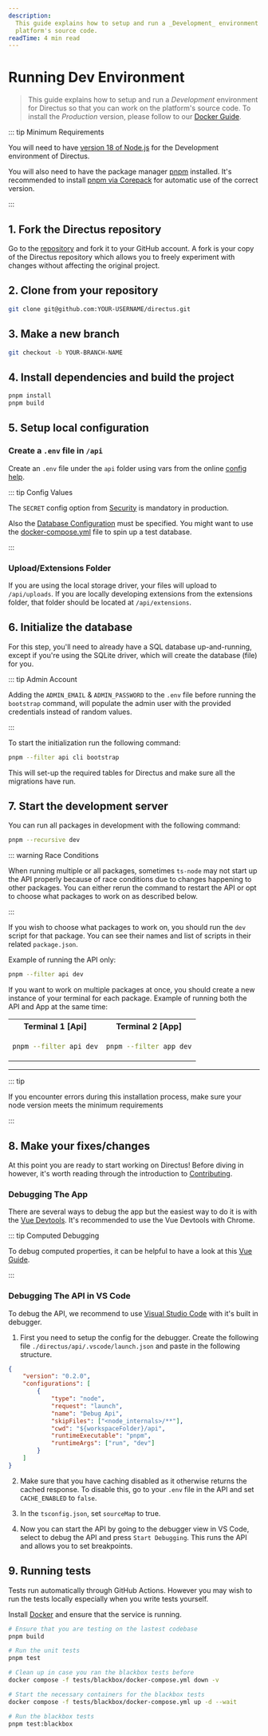 ```yaml
---
description:
  This guide explains how to setup and run a _Development_ environment for Directus so that you can work on the
  platform's source code.
readTime: 4 min read
---
```


# Running Dev Environment

> This guide explains how to setup and run a _Development_ environment for Directus so that you can work on the
> platform's source code. To install the _Production_ version, please follow to our
> [Docker Guide](/self-hosted/docker-guide).

::: tip Minimum Requirements

You will need to have [version 18 of Node.js](https://nodejs.org/en/download) for the Development environment of
Directus.

You will also need to have the package manager [pnpm](https://pnpm.io) installed. It's recommended to install
[pnpm via Corepack](https://pnpm.io/installation#using-corepack) for automatic use of the correct version.

:::

## 1. Fork the Directus repository

Go to the [repository](https://github.com/directus/directus) and fork it to your GitHub account. A fork is your copy of
the Directus repository which allows you to freely experiment with changes without affecting the original project.

## 2. Clone from your repository

```bash
git clone git@github.com:YOUR-USERNAME/directus.git
```

## 3. Make a new branch

```bash
git checkout -b YOUR-BRANCH-NAME
```

## 4. Install dependencies and build the project

```bash
pnpm install
pnpm build
```

## 5. Setup local configuration

### Create a `.env` file in `/api`

Create an `.env` file under the `api` folder using vars from the online
[config help](https://docs.directus.io/self-hosted/config-options).

::: tip Config Values

The `SECRET` config option from [Security](https://docs.directus.io/self-hosted/config-options.html#security) is
mandatory in production.

Also the [Database Configuration](https://docs.directus.io/self-hosted/config-options.html#database) must be specified.
You might want to use the [docker-compose.yml](https://github.com/directus/directus/blob/main/docker-compose.yml) file
to spin up a test database.

:::

### Upload/Extensions Folder

If you are using the local storage driver, your files will upload to `/api/uploads`. If you are locally developing
extensions from the extensions folder, that folder should be located at `/api/extensions`.

## 6. Initialize the database

For this step, you'll need to already have a SQL database up-and-running, except if you're using the SQLite driver,
which will create the database (file) for you.

::: tip Admin Account

Adding the `ADMIN_EMAIL` & `ADMIN_PASSWORD` to the `.env` file before running the `bootstrap` command, will populate the
admin user with the provided credentials instead of random values.

:::

To start the initialization run the following command:

```bash
pnpm --filter api cli bootstrap
```

This will set-up the required tables for Directus and make sure all the migrations have run.

## 7. Start the development server

You can run all packages in development with the following command:

```bash
pnpm --recursive dev
```

::: warning Race Conditions

When running multiple or all packages, sometimes `ts-node` may not start up the API properly because of race conditions
due to changes happening to other packages. You can either rerun the command to restart the API or opt to choose what
packages to work on as described below.

:::

If you wish to choose what packages to work on, you should run the `dev` script for that package. You can see their
names and list of scripts in their related `package.json`.

Example of running the API only:

```bash
pnpm --filter api dev
```

If you want to work on multiple packages at once, you should create a new instance of your terminal for each package.
Example of running both the API and App at the same time:

<table>
  <tr>
  <th>
  Terminal 1 [Api]
  </th>
  <th>
  Terminal 2 [App]
  </th>
  </tr>
  <tr>
  <td>

```bash
pnpm --filter api dev
```

  </td>
  <td>

```bash
pnpm --filter app dev
```

  </td>
  </tr>
</table>

---

::: tip

If you encounter errors during this installation process, make sure your node version meets the minimum requirements

:::

## 8. Make your fixes/changes

At this point you are ready to start working on Directus! Before diving in however, it's worth reading through the
introduction to [Contributing](/contributing/introduction).

### Debugging The App

There are several ways to debug the app but the easiest way to do it is with the
[Vue Devtools](https://devtools.vuejs.org/). It's recommended to use the Vue Devtools with Chrome.

::: tip Computed Debugging

To debug computed properties, it can be helpful to have a look at this
[Vue Guide](https://vuejs.org/guide/extras/reactivity-in-depth.html#reactivity-debugging).

:::

### Debugging The API in VS Code

To debug the API, we recommend to use [Visual Studio Code](https://code.visualstudio.com/) with it's built in debugger.

1. First you need to setup the config for the debugger. Create the following file `./directus/api/.vscode/launch.json`
   and paste in the following structure.

```json
{
	"version": "0.2.0",
	"configurations": [
		{
			"type": "node",
			"request": "launch",
			"name": "Debug Api",
			"skipFiles": ["<node_internals>/**"],
			"cwd": "${workspaceFolder}/api",
			"runtimeExecutable": "pnpm",
			"runtimeArgs": ["run", "dev"]
		}
	]
}
```

2. Make sure that you have caching disabled as it otherwise returns the cached response. To disable this, go to your
   `.env` file in the API and set `CACHE_ENABLED` to `false`.

3. In the `tsconfig.json`, set `sourceMap` to true.

4. Now you can start the API by going to the debugger view in VS Code, select to debug the API and press
   `Start Debugging`. This runs the API and allows you to set breakpoints.

## 9. Running tests

Tests run automatically through GitHub Actions. However you may wish to run the tests locally especially when you write
tests yourself.

Install [Docker](https://docs.docker.com/get-docker) and ensure that the service is running.

```bash
# Ensure that you are testing on the lastest codebase
pnpm build

# Run the unit tests
pnpm test

# Clean up in case you ran the blackbox tests before
docker compose -f tests/blackbox/docker-compose.yml down -v

# Start the necessary containers for the blackbox tests
docker compose -f tests/blackbox/docker-compose.yml up -d --wait

# Run the blackbox tests
pnpm test:blackbox
```
